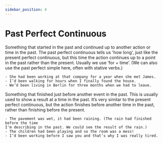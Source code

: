 ```yaml
---
sidebar_position: 4
---
```


# Past Perfect Continuous

Something that started in the past and continued up to another action or time in the past.
The past perfect continuous tells us 'how long', just like the present perfect continuous, but
this time the action continues up to a point in the past rather than the present. Usually we use
‘for + time’. (We can also use the past perfect simple here, often with stative verbs.)

```
- She had been working at that company for a year when she met James.
- I’d been walking for hours when I finally found the house.
- We’d been living in Berlin for three months when we had to leave.
```

Something that finished just before another event in the past. This is usually used to show a
result at a time in the past. It’s very similar to the present perfect continuous, but the action
finishes before another time in the past, rather than finishing before the present.

```
- The pavement was wet, it had been raining. (The rain had finished before the time
I'm describing in the past. We could see the result of the rain.)
- The children had been playing and so the room was a mess!
- I’d been working before I saw you and that’s why I was really tired.
```
